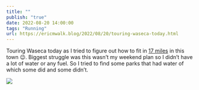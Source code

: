 ```yaml
---
title: ""
publish: "true"
date: 2022-08-20 14:00:00
tags: "Running"
url: https://ericmwalk.blog/2022/08/20/touring-waseca-today.html
---
```


Touring Waseca today as I tried to figure out how to fit in [17 miles](http://www.strava.com/activities/7670279218) in this town 😉. Biggest struggle was this wasn’t my weekend plan so I didn’t have a lot of water or any fuel. So I tried to find some parks that had water of which some did and some didn’t.

![](https://ericmwalk.blog/uploads/2022/cf051e2e5e.jpg)